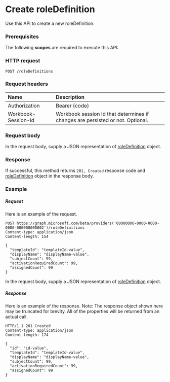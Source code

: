 # Create roleDefinition

Use this API to create a new roleDefinition.
### Prerequisites
The following **scopes** are required to execute this API: 
### HTTP request
<!-- { "blockType": "ignored" } -->
```http
POST /roleDefinitions

```
### Request headers
| Name       | Description|
|:---------------|:----------|
| Authorization  | Bearer {code}|
| Workbook-Session-Id  | Workbook session Id that determines if changes are persisted or not. Optional.|

### Request body
In the request body, supply a JSON representation of [roleDefinition](../resources/roledefinition.md) object.


### Response
If successful, this method returns `201, Created` response code and [roleDefinition](../resources/roledefinition.md) object in the response body.

### Example
##### Request
Here is an example of the request.
<!-- {
  "blockType": "request",
  "name": "create_roledefinition_from_roledefinitions"
}-->
```http
POST https://graph.microsoft.com/beta/providers('00000000-0000-0000-0000-000000000002')/roleDefinitions
Content-type: application/json
Content-length: 154

{
  "templateId": "templateId-value",
  "displayName": "displayName-value",
  "subjectCount": 99,
  "activationRequiredCount": 99,
  "assignedCount": 99
}
```
In the request body, supply a JSON representation of [roleDefinition](../resources/roledefinition.md) object.
##### Response
Here is an example of the response. Note: The response object shown here may be truncated for brevity. All of the properties will be returned from an actual call.
<!-- {
  "blockType": "response",
  "truncated": true,
  "@odata.type": "microsoft.graph.roleDefinition"
} -->
```http
HTTP/1.1 201 Created
Content-type: application/json
Content-length: 174

{
  "id": "id-value",
  "templateId": "templateId-value",
  "displayName": "displayName-value",
  "subjectCount": 99,
  "activationRequiredCount": 99,
  "assignedCount": 99
}
```

<!-- uuid: 8fcb5dbc-d5aa-4681-8e31-b001d5168d79
2015-10-25 14:57:30 UTC -->
<!-- {
  "type": "#page.annotation",
  "description": "Create roleDefinition",
  "keywords": "",
  "section": "documentation",
  "tocPath": ""
}-->